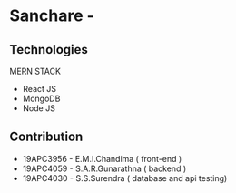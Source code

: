 # Sanchare - 

## Technologies

MERN STACK
   - React JS
   - MongoDB
   - Node JS


## Contribution
   - 19APC3956 - E.M.I.Chandima ( front-end )
   - 19APC4059 - S.A.R.Gunarathna ( backend )
   - 19APC4030 - S.S.Surendra ( database and api testing)